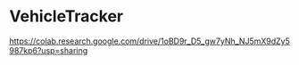 # VehicleTracker

https://colab.research.google.com/drive/1oBD9r_D5_gw7yNh_NJ5mX9dZy5987kp6?usp=sharing
